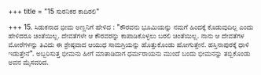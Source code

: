 +++
title = "15 ಸುರನಿಕರ ಕಾದಿರಲಿ"

+++
15. ಸಿಡುಕನಾದ ಭೀಮ ಅಣ್ಣನಿಗೆ ಹೇಳಿದ : "ಕೌರವನು ಭೂಮಿಯನ್ನು ನಮಗೆ ಹಿಂದಕ್ಕೆ ಕೊಡುವುದಿಲ್ಲ ಎಂದು ಹೇಳಿದರೂ ಚಿಂತೆಯಿಲ್ಲ. ದೇವತೆಗಳೇ ಆ ಕೌರವರನ್ನು ಕಾಪಾಡಿಕೊಳ್ಳಲು ಬರಲಿ ಚಿಂತೆಯಿಲ್ಲ. ನಾನು ಆ ದೇವತೆಗಳ ಮೋರೆಗಳನ್ನು ತಿವಿದು    ಈ  ಶ್ರೇಷ್ಠವಾದ ಆಯುಧ ಸಾಮಗ್ರಿಯನ್ನು ಹೊತ್ತುಕೊಂಡು ಹೋಗುತ್ತೇನೆ. ಹಸ್ತಿನಾಪುರಕ್ಕೆ ಧಾಳಿ ಇಡುತ್ತೇನೆ".  ಅಬ್ಬರಿಸುತ್ತ ಭೀಮನು ಹೀಗೆ ಮಾತಾಡಿದಾಗ ಧರ್ಮರಾಯನು ಮುಂದೆ ಬಂದು ಭೀಮನನ್ನು ತಬ್ಬಿಕೊಂಡು ಅವನ ಮೈಸವರಿದ.